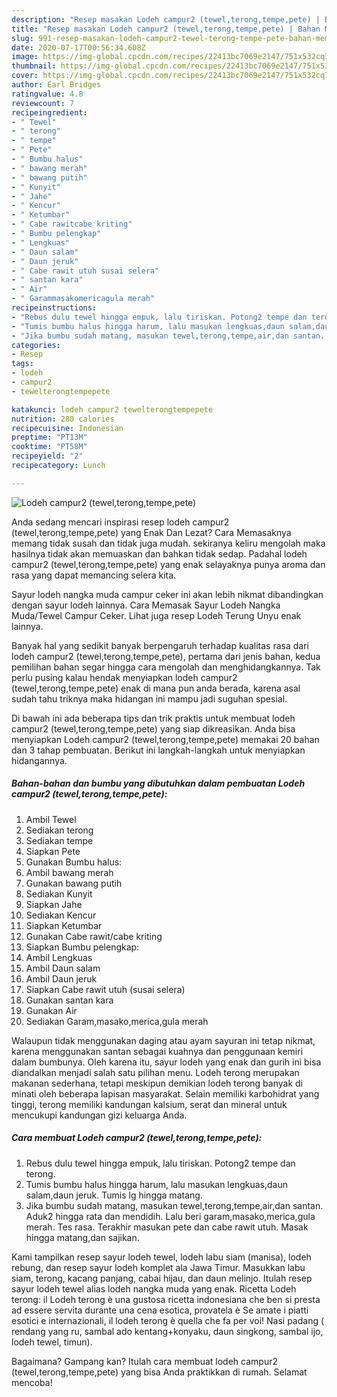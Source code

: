 ```yaml
---
description: "Resep masakan Lodeh campur2 (tewel,terong,tempe,pete) | Bahan Membuat Lodeh campur2 (tewel,terong,tempe,pete) Yang Mudah Dan Praktis"
title: "Resep masakan Lodeh campur2 (tewel,terong,tempe,pete) | Bahan Membuat Lodeh campur2 (tewel,terong,tempe,pete) Yang Mudah Dan Praktis"
slug: 991-resep-masakan-lodeh-campur2-tewel-terong-tempe-pete-bahan-membuat-lodeh-campur2-tewel-terong-tempe-pete-yang-mudah-dan-praktis
date: 2020-07-17T00:56:34.608Z
image: https://img-global.cpcdn.com/recipes/22413bc7069e2147/751x532cq70/lodeh-campur2-tewelterongtempepete-foto-resep-utama.jpg
thumbnail: https://img-global.cpcdn.com/recipes/22413bc7069e2147/751x532cq70/lodeh-campur2-tewelterongtempepete-foto-resep-utama.jpg
cover: https://img-global.cpcdn.com/recipes/22413bc7069e2147/751x532cq70/lodeh-campur2-tewelterongtempepete-foto-resep-utama.jpg
author: Earl Bridges
ratingvalue: 4.8
reviewcount: 7
recipeingredient:
- " Tewel"
- " terong"
- " tempe"
- " Pete"
- " Bumbu halus"
- " bawang merah"
- " bawang putih"
- " Kunyit"
- " Jahe"
- " Kencur"
- " Ketumbar"
- " Cabe rawitcabe kriting"
- " Bumbu pelengkap"
- " Lengkuas"
- " Daun salam"
- " Daun jeruk"
- " Cabe rawit utuh susai selera"
- " santan kara"
- " Air"
- " Garammasakomericagula merah"
recipeinstructions:
- "Rebus dulu tewel hingga empuk, lalu tiriskan. Potong2 tempe dan terong."
- "Tumis bumbu halus hingga harum, lalu masukan lengkuas,daun salam,daun jeruk. Tumis lg hingga matang."
- "Jika bumbu sudah matang, masukan tewel,terong,tempe,air,dan santan. Aduk2 hingga rata dan mendidih. Lalu beri garam,masako,merica,gula merah. Tes rasa. Terakhir masukan pete dan cabe rawit utuh. Masak hingga matang,dan sajikan."
categories:
- Resep
tags:
- lodeh
- campur2
- tewelterongtempepete

katakunci: lodeh campur2 tewelterongtempepete 
nutrition: 280 calories
recipecuisine: Indonesian
preptime: "PT13M"
cooktime: "PT58M"
recipeyield: "2"
recipecategory: Lunch

---
```



![Lodeh campur2 (tewel,terong,tempe,pete)](https://img-global.cpcdn.com/recipes/22413bc7069e2147/751x532cq70/lodeh-campur2-tewelterongtempepete-foto-resep-utama.jpg)

Anda sedang mencari inspirasi resep lodeh campur2 (tewel,terong,tempe,pete) yang Enak Dan Lezat? Cara Memasaknya memang tidak susah dan tidak juga mudah. sekiranya keliru mengolah maka hasilnya tidak akan memuaskan dan bahkan tidak sedap. Padahal lodeh campur2 (tewel,terong,tempe,pete) yang enak selayaknya punya aroma dan rasa yang dapat memancing selera kita.

Sayur lodeh nangka muda campur ceker ini akan lebih nikmat dibandingkan dengan sayur lodeh lainnya. Cara Memasak Sayur Lodeh Nangka Muda/Tewel Campur Ceker. Lihat juga resep Lodeh Terung Unyu enak lainnya.

Banyak hal yang sedikit banyak berpengaruh terhadap kualitas rasa dari lodeh campur2 (tewel,terong,tempe,pete), pertama dari jenis bahan, kedua pemilihan bahan segar hingga cara mengolah dan menghidangkannya. Tak perlu pusing kalau hendak menyiapkan lodeh campur2 (tewel,terong,tempe,pete) enak di mana pun anda berada, karena asal sudah tahu triknya maka hidangan ini mampu jadi suguhan spesial.


Di bawah ini ada beberapa tips dan trik praktis untuk membuat lodeh campur2 (tewel,terong,tempe,pete) yang siap dikreasikan. Anda bisa menyiapkan Lodeh campur2 (tewel,terong,tempe,pete) memakai 20 bahan dan 3 tahap pembuatan. Berikut ini langkah-langkah untuk menyiapkan hidangannya.

<!--inarticleads1-->

##### Bahan-bahan dan bumbu yang dibutuhkan dalam pembuatan Lodeh campur2 (tewel,terong,tempe,pete):

1. Ambil  Tewel
1. Sediakan  terong
1. Sediakan  tempe
1. Siapkan  Pete
1. Gunakan  Bumbu halus:
1. Ambil  bawang merah
1. Gunakan  bawang putih
1. Sediakan  Kunyit
1. Siapkan  Jahe
1. Sediakan  Kencur
1. Siapkan  Ketumbar
1. Gunakan  Cabe rawit/cabe kriting
1. Siapkan  Bumbu pelengkap:
1. Ambil  Lengkuas
1. Ambil  Daun salam
1. Ambil  Daun jeruk
1. Siapkan  Cabe rawit utuh (susai selera)
1. Gunakan  santan kara
1. Gunakan  Air
1. Sediakan  Garam,masako,merica,gula merah


Walaupun tidak menggunakan daging atau ayam sayuran ini tetap nikmat, karena menggunakan santan sebagai kuahnya dan penggunaan kemiri dalam bumbunya. Oleh karena itu, sayur lodeh yang enak dan gurih ini bisa diandalkan menjadi salah satu pilihan menu. Lodeh terong merupakan makanan sederhana, tetapi meskipun demikian lodeh terong banyak di minati oleh beberapa lapisan masyarakat. Selain memiliki karbohidrat yang tinggi, terong memiliki kandungan kalsium, serat dan mineral untuk mencukupi kandungan gizi keluarga Anda. 

<!--inarticleads2-->

##### Cara membuat Lodeh campur2 (tewel,terong,tempe,pete):

1. Rebus dulu tewel hingga empuk, lalu tiriskan. Potong2 tempe dan terong.
1. Tumis bumbu halus hingga harum, lalu masukan lengkuas,daun salam,daun jeruk. Tumis lg hingga matang.
1. Jika bumbu sudah matang, masukan tewel,terong,tempe,air,dan santan. Aduk2 hingga rata dan mendidih. Lalu beri garam,masako,merica,gula merah. Tes rasa. Terakhir masukan pete dan cabe rawit utuh. Masak hingga matang,dan sajikan.


Kami tampilkan resep sayur lodeh tewel, lodeh labu siam (manisa), lodeh rebung, dan resep sayur lodeh komplet ala Jawa Timur. Masukkan labu siam, terong, kacang panjang, cabai hijau, dan daun melinjo. Itulah resep sayur lodeh tewel alias lodeh nangka muda yang enak. Ricetta Lodeh terong: il Lodeh terong è una gustosa ricetta indonesiana che ben si presta ad essere servita durante una cena esotica, provatela è Se amate i piatti esotici e internazionali, il lodeh terong è quella che fa per voi! Nasi padang ( rendang yang ru, sambal ado kentang+konyaku, daun singkong, sambal ijo, lodeh tewel, timun). 

Bagaimana? Gampang kan? Itulah cara membuat lodeh campur2 (tewel,terong,tempe,pete) yang bisa Anda praktikkan di rumah. Selamat mencoba!
